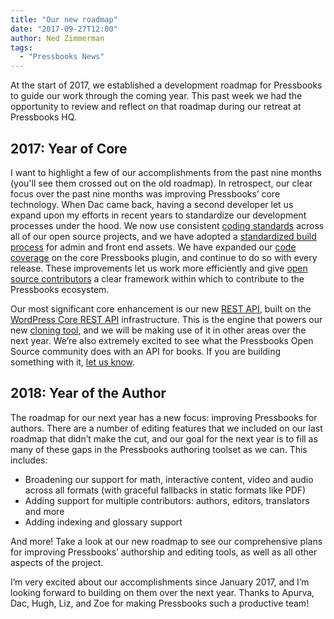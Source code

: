 ```yaml
---
title: "Our new roadmap"
date: "2017-09-27T12:00"
author: Ned Zimmerman
tags:
  - "Pressbooks News"
---
```


At the start of 2017, we established a
development roadmap for Pressbooks to
guide our work through the coming year. This past week we had the opportunity to review
and reflect on that roadmap during our retreat at Pressbooks HQ.

## 2017: Year of Core

I want to highlight a few of our accomplishments from the past nine months (you'll see
them crossed out on the old roadmap). In retrospect, our clear focus over the past nine
months was improving Pressbooks’ core technology. When Dac came back, having a second
developer let us expand upon my efforts in recent years to standardize our development
processes under the hood. We now use consistent
[coding standards](/docs/coding-standards/) across all of our open
source projects, and we have adopted a
[standardized build process](https://laravel.com/docs/5.5/mix) for admin and front end
assets. We have expanded our [code coverage](https://codecov.io/gh/pressbooks/pressbooks)
on the core Pressbooks plugin, and continue to do so with every release. These
improvements let us work more efficiently and give
[open source contributors](/docs/contributors/) a clear framework
within which to contribute to the Pressbooks ecosystem.

Our most significant core enhancement is our new
[REST API](/docs/api/), built on the
[WordPress Core REST API](https://developer.wordpress.org/rest-api/) infrastructure. This
is the engine that powers our new
[cloning tool](https://pressbooks.com/blog/can-you-clone-a-pressbooks-book-you-can-now/),
and we will be making use of it in other areas over the next year. We’re also extremely
excited to see what the Pressbooks Open Source community does with an API for books. If
you are building something with it,
[let us know](https://pressbooks.community/c/apis).

## 2018: Year of the Author

The roadmap for our next year has a new focus: improving Pressbooks for authors. There are
a number of editing features that we included on our last roadmap that didn’t make the
cut, and our goal for the next year is to fill as many of these gaps in the Pressbooks
authoring toolset as we can. This includes:

- Broadening our support for math, interactive content, video and audio across all formats
  (with graceful fallbacks in static formats like PDF)
- Adding support for multiple contributors: authors, editors, translators and more
- Adding indexing and glossary support

And more! Take a look at our new roadmap to see our
comprehensive plans for improving Pressbooks’ authorship and editing tools, as well as all
other aspects of the project.

I’m very excited about our accomplishments since January 2017, and I’m looking forward to
building on them over the next year. Thanks to Apurva, Dac, Hugh, Liz, and Zoe for making
Pressbooks such a productive team!

